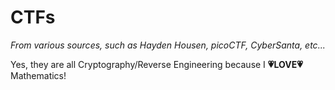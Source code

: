 # CTFs

*From various sources, such as Hayden Housen, picoCTF, CyberSanta, etc...*

Yes, they are all Cryptography/Reverse Engineering because I **💗LOVE💗** Mathematics!
